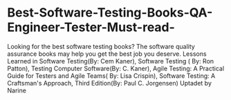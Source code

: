 # Best-Software-Testing-Books-QA-Engineer-Tester-Must-read-
Looking for the best software testing books? The software quality assurance books may help you get the best job you deserve. Lessons Learned in Software Testing(By: Cem Kaner), Software Testing ( By: Ron Patton), Testing Computer Software(By: C. Kaner), Agile Testing: A Practical Guide for Testers and Agile Teams( By: Lisa Crispin), Software Testing: A Craftsman's Approach, Third Edition(By: Paul C. Jorgensen)
Uptadet by  Narine
